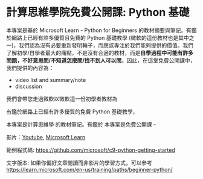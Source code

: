 # 計算思維學院免費公開課: Python 基礎

本專案是基於 Microsoft Learn - Python for Beginners 的教材摘要與筆記。有鑑於網路上已經有許多優質且免費的 Python 基礎教學 (微軟的這份教材也是其中之一)，我們認為沒有必要重新發明輪子，而應該專注於我們能夠提供的價值。我們了解初學/自學者最大的痛點，不是沒有合適的教材，而是**自學過程中可能有許多問題，不好意思問/不知道怎麼問/找不到人可以問**。因此，在這堂免費公開課中，我們提供的內容為：
* video list and summary/note
* discussion


我們會帶您走過微軟以微軟這一份初學者教材為

有鑑於網路上已經有許多優質的免費 Python 基礎教學，

本專案是計算思維學 的教材筆記。有鑑於
本專案是免費公開課 - 

影片：[Youtube](https://www.youtube.com/playlist?list=PLlrxD0HtieHhS8VzuMCfQD4uJ9yne1mE6), [Microsoft Learn](https://learn.microsoft.com/en-us/shows/intro-to-python-development/)

範例程式碼: https://github.com/microsoft/c9-python-getting-started

文字版本: 如果你偏好文章閱讀而非影片的學習方式，可以參考
https://learn.microsoft.com/en-us/training/paths/beginner-python/



